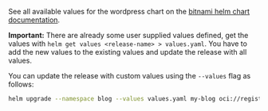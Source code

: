 See all available values for the wordpress chart on the [bitnami helm chart documentation](https://github.com/bitnami/charts/tree/main/bitnami/wordpress).

**Important:** There are already some user supplied values defined, get the values with `helm get values <release-name> > values.yaml`. You have to add the new values to the existing values and update the release with all values.

You can update the release with custom values using the `--values` flag as follows:

```bash
helm upgrade --namespace blog --values values.yaml my-blog oci://registry-1.docker.io/bitnamicharts/wordpress
```